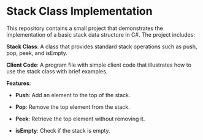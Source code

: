 # Stack Class Implementation
This repository contains a small project that demonstrates the implementation of a basic stack data structure in C#. The project includes:

**Stack Class**: A class that provides standard stack operations such as push, pop, peek, and isEmpty. 

**Client Code**: A program file with simple client code that illustrates how to use the stack class with brief examples. 

**Features**:

 - **Push**: Add an element to the top of the stack.

 - **Pop**: Remove the top element from the stack.

 - **Peek**: Retrieve the top element without removing it.

 - **isEmpty**: Check if the stack is empty.
